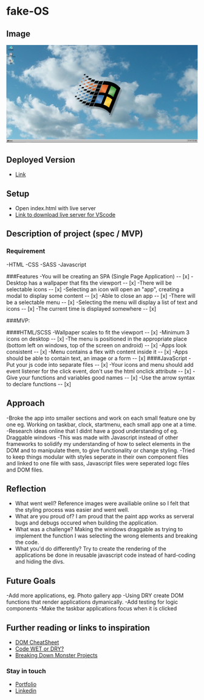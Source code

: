 # fake-OS

## Image

![Screenshot](./screenshot/fake-os-thumbnail.png)


## Deployed Version

- [Link]( https://vercel.com/edrickhoo/fake-os)

## Setup

- Open index.html with live server
- [Link to download live server for VScode]( https://marketplace.visualstudio.com/items?itemName=ritwickdey.LiveServer)

## Description of project (spec / MVP)

### Requirement
-HTML
-CSS
-SASS
-Javascript

###Features
-You will be creating an SPA (Single Page Application) -- [x]
-Desktop has a wallpaper that fits the viewport -- [x]
-There will be selectable icons -- [x]
-Selecting an icon will open an "app", creating a modal to display some content -- [x]
-Able to close an app -- [x]
-There will be a selectable menu -- [x]
-Selecting the menu will display a list of text and icons -- [x]
-The current time is displayed somewhere -- [x]

###MVP:

####HTML/SCSS
-Wallpaper scales to fit the viewport -- [x]
-Minimum 3 icons on desktop -- [x]
-The menu is positioned in the appropriate place (bottom left on windows, top of the screen on android) -- [x]
-Apps look consistent -- [x]
-Menu contains a flex with content inside it -- [x]
-Apps should be able to contain text, an image or a form -- [x]
####JavaScript
-Put your js code into separate files -- [x]
-Your icons and menu should add event listener for the click event, don't use the html onclick attribute -- [x]
-Give your functions and variables good names -- [x]
-Use the arrow syntax to declare functions -- [x]

## Approach

-Broke the app into smaller sections and work on each small feature one by one eg. Working on taskbar, clock, startmenu, each small app one at a time.
-Research ideas online that I didnt have a good understanding of eg. Draggable windows
-This was made with Javascript instead of other frameworks to solidify my understanding of how to select elements in the DOM and to manipulate them, to give functionality or change styling.
-Tried to keep things modular with styles seperate in their own component files and linked to one file with sass, Javascript files were seperated logc files and DOM files.

## Reflection

- What went well?  Reference images were availiable online so I felt that the styling process was easier and went well.
- What are you proud of? I am proud that the paint app works as serveral bugs and debugs occured when building the application.
- What was a challenge? Making the windows draggable as trying to implement the function I was selecting the wrong elements and breaking the code.
- What you'd do differently? Try to create the rendering of the applications be done in reusable javascript code instead of hard-coding and hiding the divs.

## Future Goals

-Add more applications, eg. Photo gallery app
-Using DRY create DOM functions that render applications dymanically.
-Add testing for logic components
-Make the taskbar applications focus when it is clicked


## Further reading or links to inspiration

- [DOM CheatSheet]( https://fundamentals.generalassemb.ly/11_unit/dom-cheatsheet.html)
- [Code WET or DRY?]( https://dzone.com/articles/is-your-code-dry-or-wet#:~:text=DRY%20code%20is%20a%20software,t%20adhere%20to%20DRY%20principle.)
- [Breaking Down Monster Projects]( https://www.informit.com/articles/article.aspx?p=2153472)

### Stay in touch

- [Portfolio]( https://edric-khoo.vercel.app/)
- [Linkedin]( https://www.linkedin.com/in/edric-khoo-98881b173/)

